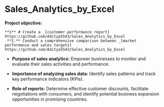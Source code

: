 # Sales_Analytics_by_Excel
**Project objective:** 

    **1** # Create a _[customer performance report] https://github.com/Aditya5543/Sales_Analytics_by_Excel
     **2.** Conduct a comprehensive comparison between _[market performance and sales targets] https://github.com/Aditya5543/Sales_Analytics_by_Excel


- **Purpose of sales analytics:** Empower businesses to monitor and evaluate their sales activities and performance.

- **Importance of analyzing sales data:** Identify sales patterns and track key performance indicators (KPIs).

- **Role of reports:** Determine effective customer discounts, facilitate negotiations with consumers, and identify potential business expansion opportunities in promising countries.
